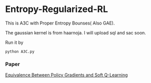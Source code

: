 # Entropy-Regularized-RL

This is A3C with Proper Entropy Bounses( Also GAE).

The gaussian kernel is from haarnoja. I will upload sql and sac soon.

Run it by 
```
python A3C.py
```

### Paper 

[Equivalence Between Policy Gradients and Soft Q-Learning](https://arxiv.org/abs/1704.06440)
